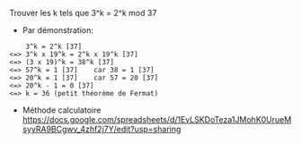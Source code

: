 
Trouver les k tels que 3^k = 2^k mod 37

- Par démonstration:
```
    3^k = 2^k [37]
<=> 3^k x 19^k = 2^k x 19^k [37]
<=> (3 x 19)^k = 38^k [37]
<=> 57^k = 1 [37]    car 38 = 1 [37]
<=> 20^k = 1 [37]    car 57 = 20 [37]
<=> 20^k - 1 = 0 [37]
<=> k = 36 (petit théorème de Fermat)
```

- Méthode calculatoire
https://docs.google.com/spreadsheets/d/1EvLSKDoTeza1JMohK0UrueMsyyRA9BCgwv_4zhf2j7Y/edit?usp=sharing
